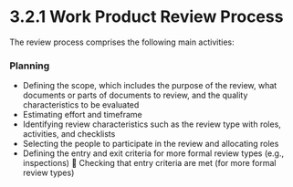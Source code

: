 # 3.2.1 Work Product Review Process

The review process comprises the following main activities: 

### Planning 

* Defining the scope, which includes the purpose of the review, what documents or parts of documents to review, and the quality characteristics to be evaluated 
* Estimating effort and timeframe 
* Identifying review characteristics such as the review type with roles, activities, and checklists 
* Selecting the people to participate in the review and allocating roles 
* Defining the entry and exit criteria for more formal review types \(e.g., inspections\)  Checking that entry criteria are met \(for more formal review types\)



